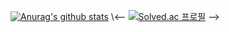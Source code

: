 [![Anurag's github stats](https://github-readme-stats.vercel.app/api?username=he2so0)](https://github.com/anuraghazra/github-readme-stats)
\\<-- [![Solved.ac 프로필](http://mazassumnida.wtf/api/v2/generate_badge?boj=heesoo9913)](https://solved.ac/heesoo9913) -->
